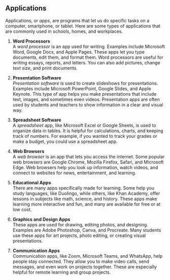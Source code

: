 ## Applications  

Applications, or *apps*, are programs that let us do specific tasks on a computer, smartphone, or tablet. Here are some types of applications that are commonly used in schools, homes, and workplaces.

1. **Word Processors**  
   A *word processor* is an app used for writing. Examples include Microsoft Word, Google Docs, and Apple Pages. These apps let you type documents, edit them, and format them. Word processors are useful for writing essays, reports, and letters. You can also add pictures, change text size, and print documents.

2. **Presentation Software**  
   *Presentation software* is used to create slideshows for presentations. Examples include Microsoft PowerPoint, Google Slides, and Apple Keynote. This type of app helps you make presentations that include text, images, and sometimes even videos. Presentation apps are often used by students and teachers to show information in a clear and visual way.

3. **Spreadsheet Software**  
   A *spreadsheet* app, like Microsoft Excel or Google Sheets, is used to organize data in tables. It is helpful for calculations, charts, and keeping track of numbers. For example, if you wanted to track your grades or make a budget, you could use a spreadsheet app.

4. **Web Browsers**  
   A *web browser* is an app that lets you access the internet. Some popular web browsers are Google Chrome, Mozilla Firefox, Safari, and Microsoft Edge. Web browsers help you look up information, watch videos, and connect to websites for news, entertainment, and learning.

5. **Educational Apps**  
   There are many apps specifically made for learning. Some help you study languages, like Duolingo, while others, like Khan Academy, offer lessons in subjects like math, science, and history. These apps make learning more interactive and fun, and many are available for free or at low cost.

6. **Graphics and Design Apps**  
   These apps are used for drawing, editing photos, and designing. Examples are Adobe Photoshop, Canva, and Procreate. Many students use these apps for art projects, photo editing, or creating visual presentations.

7. **Communication Apps**  
   Communication apps, like Zoom, Microsoft Teams, and WhatsApp, help people stay connected. They allow you to make video calls, send messages, and even work on projects together. These are especially helpful for remote learning and group projects.
